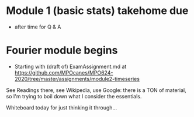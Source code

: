 # Module 1 (basic stats) takehome due 
  - after time for Q & A 

# Fourier module begins

  - Starting with (draft of) ExamAssignment.md at 
https://github.com/MPOcanes/MPO624-2020/tree/master/assignments/module2-timeseries

See Readings there, see Wikipedia, use Google: there is a TON of material, so I'm trying to boil down what I consider the essentials. 

Whiteboard today for just thinking it through... 
